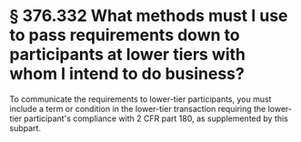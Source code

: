 # § 376.332   What methods must I use to pass requirements down to participants at lower tiers with whom I intend to do business?

To communicate the requirements to lower-tier participants, you must include a term or condition in the lower-tier transaction requiring the lower-tier participant's compliance with 2 CFR part 180, as supplemented by this subpart.




